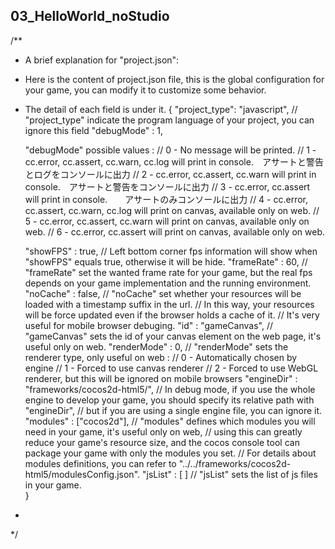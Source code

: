 ## 03_HelloWorld_noStudio
/**
 * A brief explanation for "project.json":
 * Here is the content of project.json file, this is the global configuration for your game, you can modify it to customize some behavior. 
 * The detail of each field is under it. 
 { 
    "project_type": "javascript", 
    // "project_type" indicate the program language of your project, you can ignore this field 
    "debugMode"     : 1, 
     
    "debugMode" possible values : 
    //      0 - No message will be printed. 
    //      1 - cc.error, cc.assert, cc.warn, cc.log will print in console.　アサートと警告とログをコンソールに出力 
    //      2 - cc.error, cc.assert, cc.warn will print in console.　アサートと警告をコンソールに出力 
    //      3 - cc.error, cc.assert will print in console.　　アサートのみコンソールに出力 
    //      4 - cc.error, cc.assert, cc.warn, cc.log will print on canvas, available only on web.
    //      5 - cc.error, cc.assert, cc.warn will print on canvas, available only on web. 
    //      6 - cc.error, cc.assert will print on canvas, available only on web. 
    
    "showFPS"       : true, 
    // Left bottom corner fps information will show when "showFPS" equals true, otherwise it will be hide. 
    "frameRate"     : 60, 
    // "frameRate" set the wanted frame rate for your game, but the real fps depends on your game implementation and the running environment. 
    "noCache"       : false, 
    // "noCache" set whether your resources will be loaded with a timestamp suffix in the url. 
    // In this way, your resources will be force updated even if the browser holds a cache of it. 
    // It's very useful for mobile browser debuging. 
    "id"            : "gameCanvas", 
    // "gameCanvas" sets the id of your canvas element on the web page, it's useful only on web. 
    "renderMode"    : 0, 
    // "renderMode" sets the renderer type, only useful on web : 
    //      0 - Automatically chosen by engine 
    //      1 - Forced to use canvas renderer 
    //      2 - Forced to use WebGL renderer, but this will be ignored on mobile browsers 
    "engineDir"     : "frameworks/cocos2d-html5/", 
    // In debug mode, if you use the whole engine to develop your game, you should specify its relative path with "engineDir", 
    // but if you are using a single engine file, you can ignore it. 
    "modules"       : ["cocos2d"], 
    // "modules" defines which modules you will need in your game, it's useful only on web, 
    // using this can greatly reduce your game's resource size, and the cocos console tool can package your game with only the modules you set. 
    // For details about modules definitions, you can refer to "../../frameworks/cocos2d-html5/modulesConfig.json". 
    "jsList"        : [ 
    ]
    // "jsList" sets the list of js files in your game.  
 } 
 * 
 */ 

